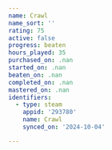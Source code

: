 ```yaml
---
name: Crawl
name_sort: ''
rating: 75
active: false
progress: beaten
hours_played: 35
purchased_on: .nan
started_on: .nan
beaten_on: .nan
completed_on: .nan
mastered_on: .nan
identifiers:
  - type: steam
    appid: '293780'
    name: Crawl
    synced_on: '2024-10-04'

---
```

